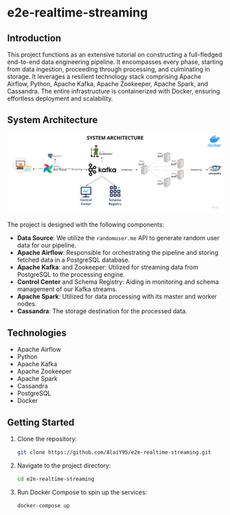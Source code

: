 # e2e-realtime-streaming
## Introduction

This project functions as an extensive tutorial on constructing a full-fledged end-to-end data engineering pipeline. It encompasses every phase, starting from data ingestion, proceeding through processing, and culminating in storage. It leverages a resilient technology stack comprising Apache Airflow, Python, Apache Kafka, Apache Zookeeper, Apache Spark, and Cassandra. The entire infrastructure is containerized with Docker, ensuring effortless deployment and scalability.

## System Architecture

![System Architecture](https://github.com/AlaiY95/e2e-realtime-streaming/blob/main/Data%20engineering%20architecture.png)

The project is designed with the following components:

- **Data Source**: We utilize the `randomuser.me` API to generate random user data for our pipeline.
- **Apache Airflow**: Responsible for orchestrating the pipeline and storing fetched data in a PostgreSQL database.
- **Apache Kafka**: and Zookeeper: Utilized for streaming data from PostgreSQL to the processing engine.
- **Control Center** and Schema Registry: Aiding in monitoring and schema management of our Kafka streams.
- **Apache Spark**: Utilized for data processing with its master and worker nodes.
- **Cassandra**: The storage destination for the processed data.

## Technologies

- Apache Airflow
- Python
- Apache Kafka
- Apache Zookeeper
- Apache Spark
- Cassandra
- PostgreSQL
- Docker

## Getting Started

1. Clone the repository:
    ```bash
    git clone https://github.com/AlaiY95/e2e-realtime-streaming.git
    ```

2. Navigate to the project directory:
    ```bash
    cd e2e-realtime-streaming
    ```

3. Run Docker Compose to spin up the services:
    ```bash
    docker-compose up
    ```
